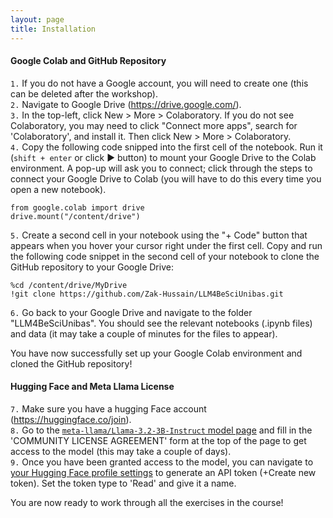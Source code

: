 ```yaml
---
layout: page
title: Installation
---
```


#### Google Colab and GitHub Repository

`1.` If you do not have a Google account, you will need to create one (this can be deleted after the workshop).<br>
`2.` Navigate to Google Drive (<https://drive.google.com/>).<br>
`3.` In the top-left, click New \> More \> Colaboratory. If you do not see Colaboratory, you may need to click "Connect more apps", search for 'Colaboratory', and install it. Then click New \> More \> Colaboratory.<br>
`4.` Copy the following code snipped into the first cell of the notebook. Run it (`shift + enter` or click ► button) to mount your Google Drive to the Colab environment. A pop-up will ask you to connect; click through the steps to connect your Google Drive to Colab (you will have to do this every time you open a new notebook).<br>

```         
from google.colab import drive
drive.mount("/content/drive")
```

`5.` Create a second cell in your notebook using the "+ Code" button that appears when you hover your cursor right under the first cell. Copy and run the following code snippet in the second cell of your notebook to clone the GitHub repository to your Google Drive:

```         
%cd /content/drive/MyDrive
!git clone https://github.com/Zak-Hussain/LLM4BeSciUnibas.git
```

`6.` Go back to your Google Drive and navigate to the folder "LLM4BeSciUnibas". You should see the relevant notebooks (.ipynb files) and data (it may take a couple of minutes for the files to appear).

You have now successfully set up your Google Colab environment and cloned the GitHub repository!

#### Hugging Face and Meta Llama License

`7.` Make sure you have a hugging Face account (<https://huggingface.co/join>).<br>
`8.` Go to the [`meta-llama/Llama-3.2-3B-Instruct` model page](https://huggingface.co/meta-llama/Llama-3.2-3B-Instruct) and fill in the 'COMMUNITY LICENSE AGREEMENT' form at the top of the page to get access to the model (this may take a couple of days).<br>
`9.` Once you have been granted access to the model, you can navigate to [your Hugging Face profile settings](https://huggingface.co/settings/tokens) to generate an API token (+Create new token). Set the token type to 'Read' and give it a name.<br>

You are now ready to work through all the exercises in the course!
